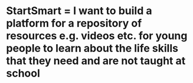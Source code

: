 # StartSmart = I want to build a platform for a repository of resources e.g. videos etc. for young people to learn about the life skills that they need and are not taught at school 
